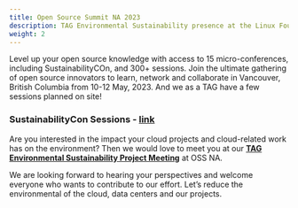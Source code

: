 ```yaml
---
title: Open Source Summit NA 2023
description: TAG Environmental Sustainability presence at the Linux Foundation’s flagship conference in Vancouver, British Columbia from 10-12 May, 2023.
weight: 2
---
```


Level up your open source knowledge with access to 15 micro-conferences, including SustainabilityCOn, and 300+ sessions. Join the ultimate gathering of open source innovators to learn, network and collaborate in Vancouver, British Columbia from 10-12 May, 2023.
And we as a TAG have a few sessions planned on site!

### SustainabilityCon Sessions - [link](https://events.linuxfoundation.org/open-source-summit-north-america/program/schedule/])

Are you interested in the impact your cloud projects and cloud-related work has on the environment?
Then we would love to meet you at our [**TAG Environmental Sustainability Project Meeting**](https://tockify.com/cncf.public.events/detail/598/1683747900000) at OSS NA.

We are looking forward to hearing your perspectives and welcome everyone who wants to contribute to our effort.
Let’s reduce the environmental of the cloud, data centers and our projects.

